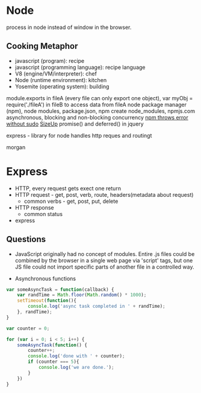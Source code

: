 # Node
process in node instead of window in the browser.
## Cooking Metaphor
- javascript (program): recipe
- javascript (programming language): recipe language
- V8 (engine/VM/interpreter): chef
- Node (runtime environment): kitchen
- Yosemite (operating system): building

module.exports in fileA (every file can only export one object), var myObj = require('./fileA') in fileB to access data from fileA
node package manager (npm), node modules, package.json, npm create node_modules, npmjs.com
asynchronous, blocking and non-blocking concurrency
[npm throws error without sudo](http://stackoverflow.com/questions/16151018/npm-throws-error-without-sudo)
[SizeUp](http://www.irradiatedsoftware.com/sizeup)
promise() and deferred() in jquery

express - library for node handles http reques and routingt

morgan

# Express
- HTTP, every request gets exect one return
- HTTP request - get, post, verb, route, headers(metadata about request)
  - common verbs - get, post, put, delete
- HTTP response
  - common status
- express

## Questions
- JavaScript originally had no concept of modules. Entire .js files could be combined by the browser in a single web page via 'script' tags, but one JS file could not import specific parts of another file in a controlled way.

- Asynchronous functions
```javascript
var someAsyncTask = function(callback) {
	var randTime = Math.floor(Math.random() * 1000);
	setTimeout(function(){
		console.log('async task completed in ' + randTime);
	}, randTime);
}

var counter = 0;

for (var i = 0; i < 5; i++) {
	someAsyncTask(function() {
		counter++;
		console.log('done with ' + counter);
		if (counter === 5){
			console.log('we are done.');
		}
	})
}
```
